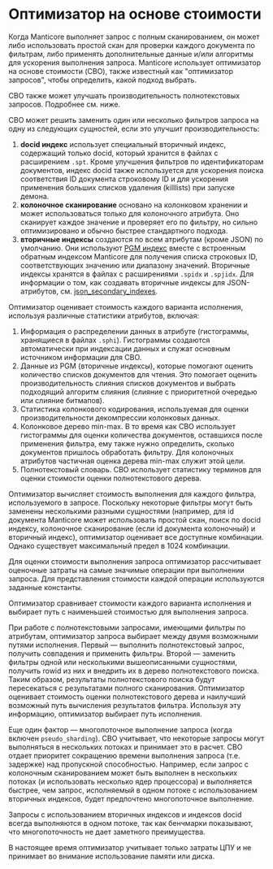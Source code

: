 # Оптимизатор на основе стоимости

Когда Manticore выполняет запрос с полным сканированием, он может либо использовать простой скан для проверки каждого документа по фильтрам, либо применять дополнительные данные и/или алгоритмы для ускорения выполнения запроса. Manticore использует оптимизатор на основе стоимости (CBO), также известный как "оптимизатор запросов", чтобы определить, какой подход выбрать.

CBO также может улучшать производительность полнотекстовых запросов. Подробнее см. ниже.

CBO может решить заменить один или несколько фильтров запроса на одну из следующих сущностей, если это улучшит производительность:

1. **docid индекс** использует специальный вторичный индекс, содержащий только docid, который хранится в файлах с расширением `.spt`. Кроме улучшения фильтров по идентификаторам документов, индекс docid также используется для ускорения поиска соответствия ID документа строковому ID и для ускорения применения больших списков удаления (killlists) при запуске демона.
2. **колоночное сканирование** основано на колонковом хранении и может использоваться только для колоночного атрибута. Оно сканирует каждое значение и проверяет его по фильтру, но сильно оптимизировано и обычно быстрее стандартного подхода.
3. **вторичные индексы** создаются по всем атрибутам (кроме JSON) по умолчанию. Они используют [PGM индекс](https://pgm.di.unipi.it/) вместе с встроенным обратным индексом Manticore для получения списка строковых ID, соответствующих значению или диапазону значений. Вторичные индексы хранятся в файлах с расширениями `.spidx` и `.spjidx`.
Для информации о том, как создавать вторичные индексы для JSON-атрибутов, см. [json_secondary_indexes](../Creating_a_table/Local_tables/Plain_and_real-time_table_settings.md#json_secondary_indexes).

Оптимизатор оценивает стоимость каждого варианта исполнения, используя различные статистики атрибутов, включая:

1. Информация о распределении данных в атрибуте (гистограммы, хранящиеся в файлах `.sphi`). Гистограммы создаются автоматически при индексации данных и служат основным источником информации для CBO.
2. Данные из PGM (вторичные индексы), которые помогают оценить количество списков документов для чтения. Это помогает оценить производительность слияния списков документов и выбрать подходящий алгоритм слияния (слияние с приоритетной очередью или слияние битмапов).
3. Статистика колонкового кодирования, используемая для оценки производительности декомпрессии колонковых данных.
4. Колонковое дерево min-max. В то время как CBO использует гистограммы для оценки количества документов, оставшихся после применения фильтра, ему также нужно определить, сколько документов пришлось обработать фильтру. Для колоночных атрибутов частичная оценка дерева min-max служит этой цели.
5. Полнотекстовый словарь. CBO использует статистику терминов для оценки стоимости оценки полнотекстового дерева.

Оптимизатор вычисляет стоимость выполнения для каждого фильтра, используемого в запросе. Поскольку некоторые фильтры могут быть заменены несколькими разными сущностями (например, для id документа Manticore может использовать простой скан, поиск по docid индексу, колоночное сканирование (если id документа колоночный) и вторичный индекс), оптимизатор оценивает все доступные комбинации. Однако существует максимальный предел в 1024 комбинации.

Для оценки стоимости выполнения запроса оптимизатор рассчитывает оценочные затраты на самые значимые операции при выполнении запроса. Для представления стоимости каждой операции используются заданные константы.

Оптимизатор сравнивает стоимости каждого варианта исполнения и выбирает путь с наименьшей стоимостью для выполнения запроса.

При работе с полнотекстовыми запросами, имеющими фильтры по атрибутам, оптимизатор запроса выбирает между двумя возможными путями исполнения. Первый — выполнить полнотекстовый запрос, получить совпадения и применить фильтры. Второй — заменить фильтры одной или несколькими вышеописанными сущностями, получить rowid из них и внедрить их в дерево полнотекстового поиска. Таким образом, результаты полнотекстового поиска будут пересекаться с результатами полного сканирования. Оптимизатор оценивает стоимость оценки полнотекстового дерева и наилучший возможный путь вычисления результатов фильтра. Используя эту информацию, оптимизатор выбирает путь исполнения.

Еще один фактор — многопоточное выполнение запроса (когда включен `pseudo_sharding`). CBO учитывает, что некоторые запросы могут выполняться в нескольких потоках и принимает это в расчет. CBO отдает приоритет сокращению времени выполнения запроса (т.е. задержке) над пропускной способностью. Например, если запрос с колоночным сканированием может быть выполнен в нескольких потоках (и использовать несколько ядер процессора) и выполняется быстрее, чем запрос, исполняемый в одном потоке с использованием вторичных индексов, будет предпочтено многопоточное выполнение.

Запросы с использованием вторичных индексов и индексов docid всегда выполняются в одном потоке, так как бенчмарки показывают, что многопоточность не дает заметного преимущества.

В настоящее время оптимизатор учитывает только затраты ЦПУ и не принимает во внимание использование памяти или диска.

<!-- proofread -->


